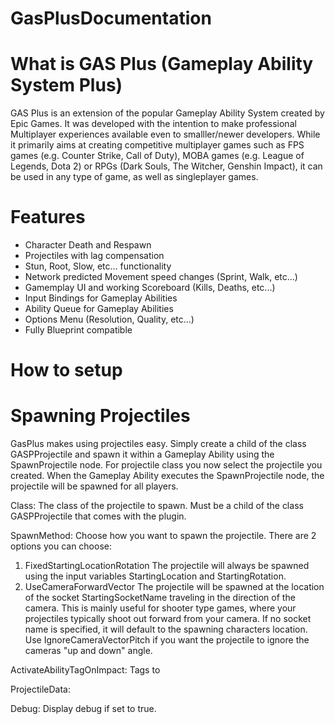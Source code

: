 # GasPlusDocumentation

# What is GAS Plus (Gameplay Ability System Plus)
GAS Plus is an extension of the popular Gameplay Ability System created by Epic Games.
It was developed with the intention to make professional Multiplayer experiences available even to smalller/newer developers.
While it primarily aims at creating competitive multiplayer games such as FPS games (e.g. Counter Strike, Call of Duty), MOBA games (e.g. League of Legends, Dota 2) or RPGs (Dark Souls, The Witcher, Genshin Impact),
it can be used in any type of game, as well as singleplayer games.

# Features
 - Character Death and Respawn
 - Projectiles with lag compensation
 - Stun, Root, Slow, etc... functionality
 - Network predicted Movement speed changes (Sprint, Walk, etc...)
 - Gamemplay UI and working Scoreboard (Kills, Deaths, etc...)
 - Input Bindings for Gameplay Abilities
 - Ability Queue for Gameplay Abilities
 - Options Menu (Resolution, Quality, etc...)
 - Fully Blueprint compatible

# How to setup



# Spawning Projectiles
GasPlus makes using projectiles easy. Simply create a child of the class GASPProjectile and spawn it within a Gameplay Ability using the SpawnProjectile node.
For projectile class you now select the projectile you created. When the Gameplay Ability executes the SpawnProjectile node, the projectile will be spawned for all players.

Class: The class of the projectile to spawn. Must be a child of the class GASPProjectile that comes with the plugin.

SpawnMethod: Choose how you want to spawn the projectile. There are 2 options you can choose:
  1. FixedStartingLocationRotation
The projectile will always be spawned using the input variables StartingLocation and StartingRotation.
  2. UseCameraForwardVector
The projectile will be spawned at the location of the socket StartingSocketName traveling in the direction of the camera. This is mainly useful for shooter type games, where your projectiles typically shoot out forward from your camera.
If no socket name is specified, it will default to the spawning characters location. Use IgnoreCameraVectorPitch if you want the projectile to ignore the cameras "up and down" angle.

ActivateAbilityTagOnImpact: Tags to 

ProjectileData: 

Debug: Display debug if set to true.

